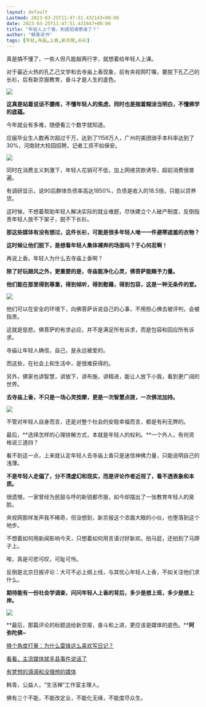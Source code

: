 ```yaml
---
layout: default
Lastmod: 2023-03-25T11:47:51.432143+00:00
date: 2023-03-25T11:47:51.431947+00:00
title: "年轻人上个香，到底招谁惹谁了？"
author: "韩青说书"
tags: [年轻,寺庙,上香,新京报,长衫]
---
```


真是搞不懂了，一些人但凡能敲两行字，就想着给年轻人上课。  

对于最近火热的孔乙己文学和去寺庙上香现象，前有央视网叮嘱，要脱下孔乙己的长衫，后有新京报教育，奋斗才是人生的底色。

![](https://images.weserv.nl/?url=https%3A//mmbiz.qpic.cn/mmbiz_png/Cl50V01DV1QNMm2Jzmb5jC8YN8iallLFLmeYy3LpqX8fa05EAy1vSiaDEQgicM5gGjsFtySdz7mb0hoEVoYibmnyTA/640%3Fwx_fmt%3Dpng)

**这真是站着说话不腰疼，不懂年轻人的焦虑，同时也是揣着糊涂当明白，不懂佛学的底蕴。**

今年就业有多难，随便看三个数字就知道。

应届毕业生人数再次超过千万，达到了1158万人，广州的美团骑手本科率达到了30%，河南财大校园招聘，记者工资不如保安。

![](https://images.weserv.nl/?url=https%3A//mmbiz.qpic.cn/mmbiz_png/Cl50V01DV1QNMm2Jzmb5jC8YN8iallLFL4AzQ85X0KmELNaot5P2Z1o5pQYGIGHQYSac9mSUEvfbyh5K7x8jTaw/640%3Fwx_fmt%3Dpng)

同时在消费主义刺激下，年轻人花销可不低，加上网络贷款诱导，超前消费很普遍。

有调研显示，说90后群体负债率高达1850%，负债是收入的18.5倍，只能以贷养贷。

这时候，不想着帮助年轻人解决实际的就业难题，尽快建立个人破产制度，反倒指责年轻人放不下架子，脱不下长衫。

**那这些媒体有没有想过，这件长衫，可能是很多年轻人唯一一件避寒遮羞的衣物？**

**这时候让他们脱下，是想看年轻人集体裸奔的场面吗？于心何忍啊！**

再说上香。年轻人为什么去寺庙上香啊？

**除了好玩跟风之外，更重要的是，寺庙能净化心灵，佛菩萨能赐予力量。**

**他们能在那里得到尊重，得到倾听，得到慰藉，得到包容，这是一种无条件的爱。**

![](https://images.weserv.nl/?url=https%3A//mmbiz.qpic.cn/mmbiz_png/Cl50V01DV1QNMm2Jzmb5jC8YN8iallLFLoHVqu3gRibk1bLe7uhynA6w8ZZJBPGyBdF3ZMWZJkfViczE2pBxhwmLw/640%3Fwx_fmt%3Dpng)

他们可以在安全的环境下，向佛菩萨诉说自己的心事，不用担心佛去被评判，会被指责。

这就是慈悲。佛菩萨的有求必应，并不是满足所有诉求，而是包容和回应所有诉求。

寺庙让年轻人确信，自己，是永远被爱的。

而这些，在社会上和生活中，是很难获得的。

另外，佛家也讲智慧，讲放下，讲布施，讲精进，能让人放下小我，看到更广阔的世界。

**去寺庙上香，不只是一场心灵按摩，更是一次智慧点拨，一次佛法加持。**

![](https://images.weserv.nl/?url=https%3A//mmbiz.qpic.cn/mmbiz_png/Cl50V01DV1QNMm2Jzmb5jC8YN8iallLFLeQf7mkhSwqN5o76X9D8Ma88hK1g5Y0f7cx1geGEqlvibc0icOwgHVhrA/640%3Fwx_fmt%3Dpng)

不管对年轻人自身而言，还是对整个社会的安稳幸福而言，都是有利无弊的。

最后，**选择怎样的心理排解方式，本就是年轻人的权利。**一个外人，有何资格说三道四？  

看不到这一点，上来就认定年轻人去寺庙上香只是迷信神佛力量，只能说明自己的浅薄。

**不是年轻人走偏了，分不清虚幻和现实，而是评论作者近视了，看不透表象和本质。**

很遗憾，一家曾经为民鼓与呼的新锐都市报，如今却摆出了一张教育年轻人的臭脸。

央视网那样发声我不稀奇，但没想到，新京报这个浓眉大眼的小伙，也堕落到这个地步。  

不想着如何用新闻影响今天，只想着如何用言语讨好新欢。拍马屁，还拍到了马蹄子上。

唉，真是可悲可叹，可耻可怜。

反倒是北京日报评论：大可不必上纲上线，与其忧心年轻人上香，不如关注他们求什么。

**期待能有一份社会学调查，问问年轻人上香的背后，多少是想上班，多少是想上岸。**

![](https://images.weserv.nl/?url=https%3A//mmbiz.qpic.cn/mmbiz_jpg/Cl50V01DV1QNMm2Jzmb5jC8YN8iallLFLTpJbA07ia8ZSfHzYRN8xvxcffibXORibHKWjGHsaJdrH9YP7qb8HZ7m7g/640%3Fwx_fmt%3Djpeg)

**最后，那篇评论的标题送给新京报，奋斗和上进，更应该是媒体的底色。****阿弥陀佛~**

[换个角度打量：为什么雷锋这么喜欢写日记？](http://mp.weixin.qq.com/s?__biz=MzIyMDA3ODExNQ==&mid=2673306027&idx=1&sn=9fa5967f1323b35d0463a35beab5cd15&chksm=8d7240e7ba05c9f1a9d7911e0d4d0971f38428f4aaf9665c75dee00d03df46f4f06e45cbf287&scene=21#wechat_redirect)  

[看看，主流媒体就丰县事件说话了](http://mp.weixin.qq.com/s?__biz=MzIyMDA3ODExNQ==&mid=2673305348&idx=1&sn=5e775645e82d602eb4b83026ab774025&chksm=8d724e48ba05c75ec6c5bd1446031438adea13d65e65bb9a9bfa92efd3d819f2a1252c5d1cde&scene=21#wechat_redirect)  

[有梦想的滴滴和没理想的媒体](http://mp.weixin.qq.com/s?__biz=MzIyMDA3ODExNQ==&mid=2673304473&idx=1&sn=616b278285bcc2b10a1dd0a9bd7a258b&chksm=8d724ad5ba05c3c3dc7d099213c938bab08975f885c30a36a3edaef40759c9d23ec7d585fc63&scene=21#wechat_redirect)  

韩青，公益人，“生活禅”工作室主理人。  

佛有三个不能，不能改定业，不能化无缘，不能度尽众生。

